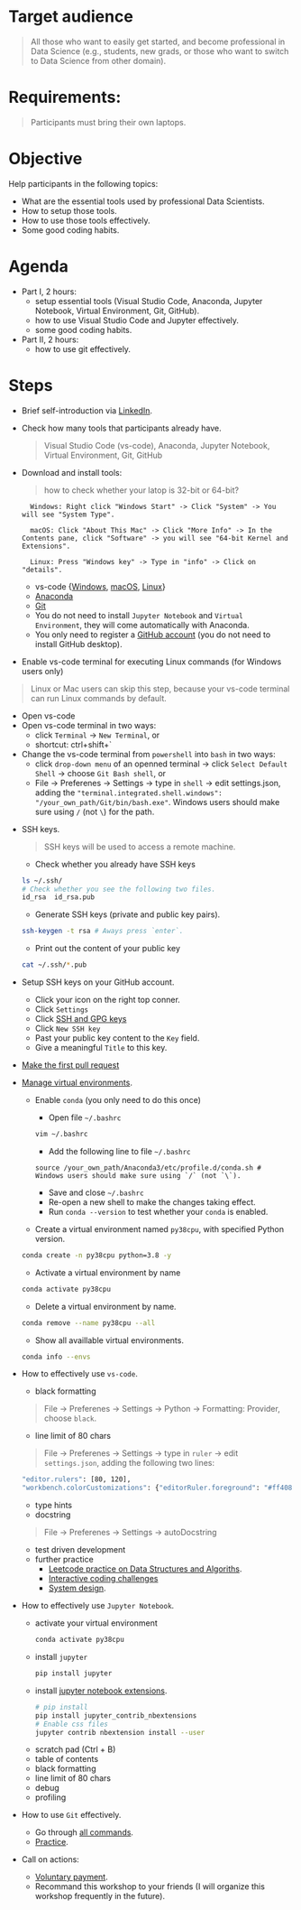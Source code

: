 # Target audience
> All those who want to easily get started, and become professional in Data Science (e.g., students, new grads, or those who want to switch to Data Science from other domain).

# Requirements:
> Participants must bring their own laptops.

# Objective
Help participants in the following topics:
- What are the essential tools used by professional Data Scientists.
- How to setup those tools.
- How to use those tools effectively.
- Some good coding habits.

# Agenda
- Part I, 2 hours:
    * setup essential tools (Visual Studio Code, Anaconda, Jupyter Notebook, Virtual Environment, Git, GitHub).
    * how to use Visual Studio Code and Jupyter effectively.
    * some good coding habits.
- Part II, 2 hours:
    * how to use git effectively.

# Steps

- Brief self-introduction via [LinkedIn](https://www.linkedin.com/in/kaitaoyang/).

- Check how many tools that participants already have.
    > Visual Studio Code (vs-code), Anaconda, Jupyter Notebook, Virtual Environment, Git, GitHub
- Download and install tools:
    > how to check whether your latop is 32-bit or 64-bit? 

        Windows: Right click "Windows Start" -> Click "System" -> You will see "System Type".

        macOS: Click "About This Mac" -> Click "More Info" -> In the Contents pane, click "Software" -> you will see "64-bit Kernel and Extensions".

        Linux: Press "Windows key" -> Type in "info" -> Click on "details".
    * vs-code {[Windows](https://code.visualstudio.com/docs/setup/windows), [macOS](https://code.visualstudio.com/docs/setup/mac), [Linux](https://code.visualstudio.com/docs/setup/linux)}
    * [Anaconda](https://www.anaconda.com/products/individual)
    * [Git](https://git-scm.com/book/en/v2/Getting-Started-Installing-Git)
    * You do not need to install `Jupyter Notebook` and `Virtual Environment`, they will come automatically with Anaconda.
    * You only need to register a [GitHub account](https://github.com/) (you do not need to install GitHub desktop).

- Enable vs-code terminal for executing Linux commands (for Windows users only)
> Linux or Mac users can skip this step, because your vs-code terminal can run Linux commands by default. 
   * Open vs-code
   * Open vs-code terminal in two ways:
      + click `Terminal` -> `New Terminal`, or
      + shortcut: ctrl+shift+`
   * Change the vs-code terminal from `powershell` into `bash` in two ways:
      + click `drop-down menu` of an openned terminal -> click `Select Default Shell` -> choose `Git Bash shell`, or
      + File -> Preferenes -> Settings -> type in `shell` -> edit settings.json, adding the `"terminal.integrated.shell.windows": "/your_own_path/Git/bin/bash.exe"`. Windows users should make sure using `/` (not `\`) for the path.

- SSH keys.
    > SSH keys will be used to access a remote machine.
    * Check whether you already have SSH keys
    ```bash
    ls ~/.ssh/
    # Check whether you see the following two files.
    id_rsa  id_rsa.pub
    ```
    * Generate SSH keys (private and public key pairs).
    ```bash
    ssh-keygen -t rsa # Aways press `enter`.
    ```
    * Print out the content of your public key
    ```bash
    cat ~/.ssh/*.pub
    ```


- Setup SSH keys on your GitHub account.
    * Click your icon on the right top conner.
    * Click `Settings`
    * Click [SSH and GPG keys](https://github.com/settings/keys)
    * Click `New SSH key`
    * Past your public key content to the `Key` field.
    * Give a meaningful `Title` to this key.

- [Make the first pull request](https://github.com/ykaitao/setting-up-a-professional-data-science-environment/blob/master/how-to-use/git_make_pull_requests.md)

- [Manage virtual environments](https://docs.conda.io/projects/conda/en/latest/user-guide/tasks/manage-environments.html).
    * Enable `conda` (you only need to do this once)
      + Open file `~/.bashrc`
       ```bash
       vim ~/.bashrc
       ```
      + Add the following line to file `~/.bashrc`
       ```
       source /your_own_path/Anaconda3/etc/profile.d/conda.sh # Windows users should make sure using `/` (not `\`).
       ```
      + Save and close `~/.bashrc`
      + Re-open a new shell to make the changes taking effect. 
      + Run `conda --version` to test whether your `conda` is enabled.
    
    * Create a virtual environment named `py38cpu`, with specified Python version.
    ```bash
    conda create -n py38cpu python=3.8 -y
    ```
    * Activate a virtual environment by name
    ```bash
    conda activate py38cpu
    ```
    * Delete a virtual environment by name.
    ```bash
    conda remove --name py38cpu --all
    ```
    * Show all availlable virtual environments.
    ```bash
    conda info --envs
    ```

- How to effectively use `vs-code`.
    * black formatting
    > File -> Preferenes -> Settings -> Python -> Formatting: Provider, choose `black`.
    * line limit of 80 chars
    > File -> Preferenes -> Settings -> type in `ruler` -> edit `settings.json`, adding the following two lines:
    ```bash
    "editor.rulers": [80, 120],
    "workbench.colorCustomizations": {"editorRuler.foreground": "#ff4081"}
    ```
    * type hints
    * docstring
    > File -> Preferenes -> Settings -> autoDocstring
    * test driven development
    * further practice
        + [Leetcode practice on Data Structures and Algoriths](https://github.com/labuladong/fucking-algorithm).
        + [Interactive coding challenges](https://github.com/donnemartin/interactive-coding-challenges)
        + [System design](https://github.com/donnemartin/system-design-primer).

- How to effectively use `Jupyter Notebook`.
    * activate your virtual environment
      ```bash
      conda activate py38cpu
      ```
    * install `jupyter`
      ```bash
      pip install jupyter
      ```
    * install [jupyter notebook extensions](https://jupyter-contrib-nbextensions.readthedocs.io/en/latest/install.html).
      ```bash
      # pip install
      pip install jupyter_contrib_nbextensions 
      # Enable css files
      jupyter contrib nbextension install --user

      ```
    * scratch pad (Ctrl + B)
    * table of contents
    * black formatting
    * line limit of 80 chars
    * debug
    * profiling

- How to use `Git` effectively.
    * Go through [all commands](https://github.com/ykaitao/setting-up-a-professional-data-science-environment/blob/master/how-to-use/git.md).
    * [Practice](https://github.com/ykaitao/setting-up-a-professional-data-science-environment/blob/master/how-to-use/git_practice.md).

- Call on actions:
    * [Voluntary payment](https://docs.google.com/forms/d/e/1FAIpQLScRnLPYE7t_x9smBolZ9RWr6Sisu7C2ws9RCPDfALJ7VPTA2g/viewform?edit2=2_ABaOnucX593H6a9AdGJ1QBXMtIS3xIHsfOvYegn6LaArOQrTXjU0uVeX0YsrmlulCJv509eX03cSiRks).
    * Recommand this workshop to your friends (I will organize this workshop frequently in the future).




